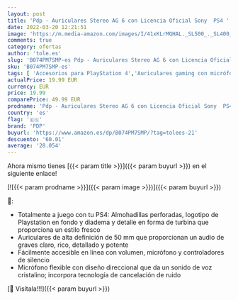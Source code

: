 ```yaml
---
layout: post
title: 'Pdp - Auriculares Stereo AG 6 con Licencia Oficial Sony  PS4 '
date: 2022-03-20 12:21:51
image: 'https://m.media-amazon.com/images/I/41xKLrMQHAL._SL500_._SL400_.jpg'
comments: true
category: ofertas
author: 'tole.es'
slug: 'B074PM7SMP-es Pdp - Auriculares Stereo AG 6 con Licencia Oficial Sony PS4'
sku: 'B074PM7SMP-es'
tags: [ 'Accesorios para PlayStation 4','Auriculares gaming con micrófono para PlayStation 4','Hardware y juegos para PlayStation 4','Videojuegos','pdp','ps4', ]
actualPrice: 19.99 EUR
currency: EUR
price: 19.99
comparePrice: 49.99 EUR
prodname: 'Pdp - Auriculares Stereo AG 6 con Licencia Oficial Sony  PS4 '
country: 'es'
flag: '🇪🇸'
brand: 'PDP'
buyurl: 'https://www.amazon.es/dp/B074PM7SMP/?tag=tolees-21'
descuento: '60.01'
average: '28.054'
---
```


Ahora mismo tienes [{{< param title >}}]({{< param buyurl >}}) en el siguiente enlace!

[![{{< param prodname >}}]({{< param image >}})]({{< param buyurl >}})

🔎:

- Totalmente a juego con tu PS4: Almohadillas perforadas, logotipo de Playstation en fondo y diadema y detalle en forma de turbina que proporciona un estilo fresco
- Auriculares de alta definición de 50 mm que proporcionan un audio de graves claro, rico, detallado y potente
- Fácilmente accesible en línea con volumen, micrófono y controladores de silencio
- Micrófono flexible con diseño direccional que da un sonido de voz cristalino; incorpora tecnología de cancelación de ruido

[🛒 Visítala!!!]({{< param buyurl >}})
